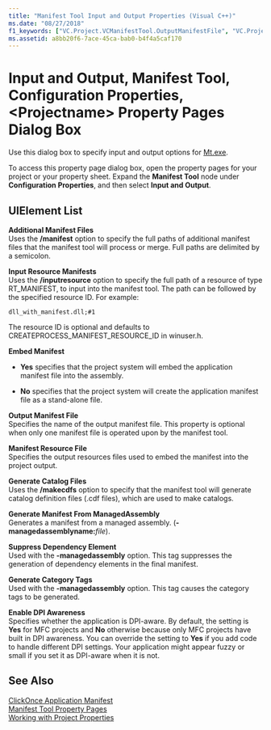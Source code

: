 ```yaml
---
title: "Manifest Tool Input and Output Properties (Visual C++)"
ms.date: "08/27/2018"
f1_keywords: ["VC.Project.VCManifestTool.OutputManifestFile", "VC.Project.VCManifestTool.InputResourceManifests", "VC.Project.VCManifestTool.EmbedManifest", "VC.Project.VCManifestTool.AdditionalManifestFiles", "VC.Project.VCManifestTool.DependencyInformationFile", "VC.Project.VCManifestTool.OutputResourceManifest", "VC.Project.VCManifestTool.GenerateCatalogFiles"]
ms.assetid: a8bb20f6-7ace-45ca-bab0-b4f4a5caf170
---
```

# Input and Output, Manifest Tool, Configuration Properties, &lt;Projectname&gt; Property Pages Dialog Box

Use this dialog box to specify input and output options for [Mt.exe](/windows/desktop/SbsCs/mt-exe).

To access this property page dialog box, open the property pages for your project or your property sheet. Expand the **Manifest Tool** node under **Configuration Properties**, and then select **Input and Output**.

## UIElement List

**Additional Manifest Files**<br/>
Uses the **/manifest** option to specify the full paths of additional manifest files that the manifest tool will process or merge. Full paths are delimited by a semicolon.

**Input Resource Manifests**<br/>
Uses the **/inputresource** option to specify the full path of a resource of type RT_MANIFEST, to input into the manifest tool. The path can be followed by the specified resource ID. For example:

`dll_with_manifest.dll;#1`

The resource ID is optional and defaults to CREATEPROCESS_MANIFEST_RESOURCE_ID in winuser.h.

**Embed Manifest**<br/>
- **Yes** specifies that the project system will embed the application manifest file into the assembly.

- **No** specifies that the project system will create the application manifest file as a stand-alone file.

**Output Manifest File**<br/>
Specifies the name of the output manifest file. This property is optional when only one manifest file is operated upon by the manifest tool.

**Manifest Resource File**<br/>
Specifies the output resources files used to embed the manifest into the project output.

**Generate Catalog Files**<br/>
Uses the **/makecdfs** option to specify that the manifest tool will generate catalog definition files (.cdf files), which are used to make catalogs.

**Generate Manifest From ManagedAssembly**<br/>
Generates a manifest from a managed assembly. (**-managedassemblyname:**<em>file</em>).

**Suppress Dependency Element**<br/>
Used with the **-managedassembly** option. This tag suppresses the generation of dependency elements in the final manifest.

**Generate Category Tags**<br/>
Used with the **-managedassembly** option. This tag causes the category tags to be generated.

**Enable DPI Awareness**<br/>
Specifies whether the application is DPI-aware. By default, the setting is **Yes** for MFC projects and **No** otherwise because only MFC projects have built in DPI awareness. You can override the setting to **Yes** if you add code to handle different DPI settings. Your application might appear fuzzy or small if you set it as DPI-aware when it is not.

## See Also

[ClickOnce Application Manifest](/visualstudio/deployment/clickonce-application-manifest)<br/>
[Manifest Tool Property Pages](../ide/manifest-tool-property-pages.md)<br/>
[Working with Project Properties](../build/working-with-project-properties.md)<br/>
